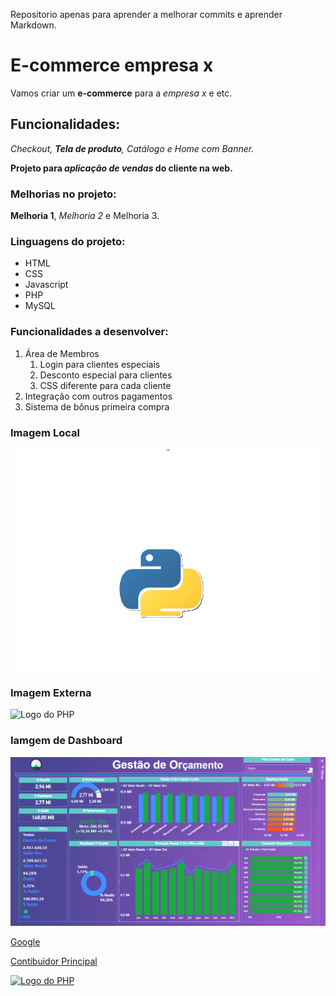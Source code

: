 Repositorio apenas para aprender a melhorar commits e aprender Markdown.

# E-commerce empresa x

Vamos criar um **e-commerce** para a *empresa x* e etc.

## Funcionalidades:

_Checkout, **Tela de produto**, Catálogo e Home com Banner._

**Projeto para _aplicação de vendas_ do cliente na web.**

### Melhorias no projeto:

__Melhoria 1__, _Melhoria 2_ e Melhoria 3.

### Linguagens do projeto:

* HTML
* CSS
* Javascript
* PHP
* MySQL

### Funcionalidades a desenvolver:

1. Área de Membros
   1. Login para clientes especiais
   2. Desconto especial para clientes
   3. CSS diferente para cada cliente
2. Integração com outros pagamentos
3. Sistema de bônus primeira compra

### Imagem Local
![Logo do Python](img/python.png)

### Imagem Externa 
![Logo do PHP](https://upload.wikimedia.org/wikipedia/commons/2/27/PHP-logo.svg)

### Iamgem de Dashboard 
![Dashboard](img/Captura%20de%20tela%202025-03-30%20183714.png)

[Google](https://www.google.com)

[Contibuidor Principal](https://github.com/IvanValerianodeSouza)

[![Logo do PHP](https://upload.wikimedia.org/wikipedia/commons/2/27/PHP-logo.svg)](https://github.com/IvanValerianodeSouza)